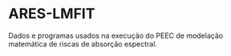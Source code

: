 # ARES-LMFIT

  Dados e programas usados na execução do PEEC de modelação matemática de riscas de absorção espectral.
